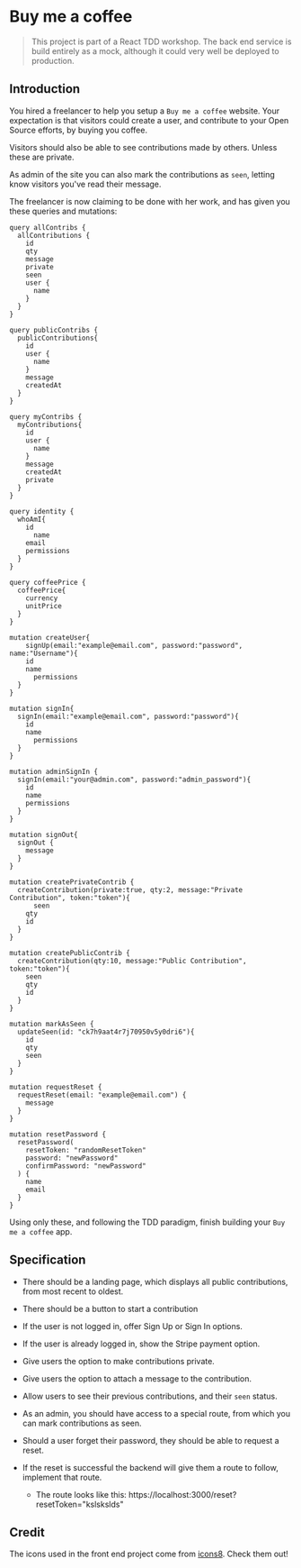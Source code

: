 # Buy me a coffee

> This project is part of a React TDD workshop. The back end service is build entirely as a mock, although it could very well be deployed to production.

## Introduction

You hired a freelancer to help you setup a `Buy me a coffee` website. Your expectation is that visitors could create a user, and contribute to your Open Source efforts, by buying you coffee.

Visitors should also be able to see contributions made by others. Unless these are private.

As admin of the site you can also mark the contributions as `seen`, letting know visitors you've read their message.

The freelancer is now claiming to be done with her work, and has given you these queries and mutations:

```
query allContribs {
  allContributions {
    id
    qty
    message
    private
    seen
    user {
      name
    }
  }
}

query publicContribs {
  publicContributions{
  	id
   	user {
      name
    }
    message
    createdAt
  }
}

query myContribs {
  myContributions{
  	id
    user {
      name
    }
    message
    createdAt
    private
  }
}

query identity {
  whoAmI{
  	id
	  name
    email
    permissions
  }
}

query coffeePrice {
  coffeePrice{
    currency
    unitPrice
  }
}

mutation createUser{
  	signUp(email:"example@email.com", password:"password", name:"Username"){
    id
    name
	  permissions
  }
}

mutation signIn{
  signIn(email:"example@email.com", password:"password"){
    id
    name
	  permissions
  }
}

mutation adminSignIn {
  signIn(email:"your@admin.com", password:"admin_password"){
  	id
    name
    permissions
  }
}

mutation signOut{
  signOut {
    message
  }
}

mutation createPrivateContrib {
  createContribution(private:true, qty:2, message:"Private Contribution", token:"token"){
	  seen
    qty
    id
  }
}

mutation createPublicContrib {
  createContribution(qty:10, message:"Public Contribution", token:"token"){
  	seen
    qty
    id
  }
}

mutation markAsSeen {
  updateSeen(id: "ck7h9aat4r7j70950v5y0dri6"){
    id
    qty
    seen
  }
}

mutation requestReset {
  requestReset(email: "example@email.com") {
    message
  }
}

mutation resetPassword {
  resetPassword(
    resetToken: "randomResetToken"
    password: "newPassword"
    confirmPassword: "newPassword"
  ) {
    name
    email
  }
}

```

Using only these, and following the TDD paradigm, finish building your `Buy me a coffee` app.

## Specification

- There should be a landing page, which displays all public contributions, from most recent to oldest.
- There should be a button to start a contribution
- If the user is not logged in, offer Sign Up or Sign In options.
- If the user is already logged in, show the Stripe payment option.
- Give users the option to make contributions private.
- Give users the option to attach a message to the contribution.

- Allow users to see their previous contributions, and their `seen` status.

- As an admin, you should have access to a special route, from which you can mark contributions as seen.

- Should a user forget their password, they should be able to request a reset.

- If the reset is successful the backend will give them a route to follow, implement that route.
  - The route looks like this: https://localhost:3000/reset?resetToken="kslskslds"

## Credit

The icons used in the front end project come from [icons8](https://icons8.com/). Check them out!
